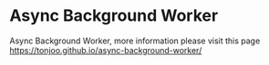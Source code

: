 # Async Background Worker

Async Background Worker, more information please visit this page https://tonjoo.github.io/async-background-worker/